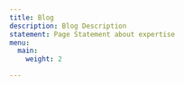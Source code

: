 ```yaml
---
title: Blog
description: Blog Description
statement: Page Statement about expertise
menu:
  main:
    weight: 2

---
```

